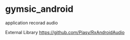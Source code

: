 # gymsic_android
application recorad audio

External Library
https://github.com/Piasy/RxAndroidAudio
